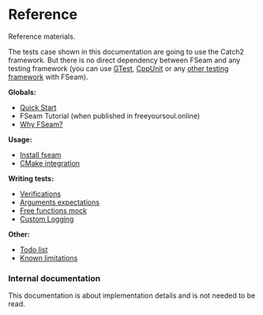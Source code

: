 <a id="top"></a>
# Reference
 
Reference materials.   

The tests case shown in this documentation are going to use the Catch2 framework. But there is no direct dependency between FSeam and any testing framework (you can use [GTest](https://github.com/google/googletest), [CppUnit](https://github.com/Ultimaker/CppUnit) or any [other testing framework](https://en.wikipedia.org/wiki/List_of_unit_testing_frameworks#C++) with FSeam).  

**Globals:**
* [Quick Start](cheat-sheet.md#cheat-sheet)
* FSeam Tutorial (when published in freeyoursoul.online)
* [Why FSeam?](why-fseam.md#fseam-answer)

**Usage:**
* [Install fseam](usage.md#install)
* [CMake integration](usage.md#cmake-with-fseam)

**Writing tests:**
* [Verifications](testing.md#verifications)
* [Arguments expectations](testing.md#argument-expectation)
* [Free functions mock](free-functions.md#free-functions) 
* [Custom Logging](logging.md#logging)

**Other:**

* [Todo list](future.md#future-to-be-implemented)
* [Known limitations](limitations.md#known-limitations)

### Internal documentation

This documentation is about implementation details and is not needed to be read.


